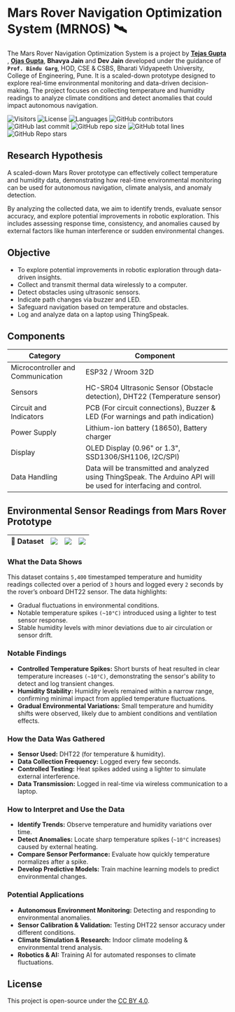 # Mars Rover Navigation Optimization System (MRNOS) 🛰

The Mars Rover Navigation Optimization System is a project by **[Tejas Gupta](https://github.com/multiverseweb)** , **[Ojas Gupta](https://github.com/ojas-git)**, **Bhavya Jain** and **Dev Jain** developed under the guidance of **`Prof. Bindu Garg`**, HOD, CSE & CSBS, Bharati Vidyapeeth University, College of Engineering, Pune. It is a scaled-down prototype designed to explore real-time environmental monitoring and data-driven decision-making. The project focuses on collecting temperature and humidity readings to analyze climate conditions and detect anomalies that could impact autonomous navigation.

![Visitors](https://api.visitorbadge.io/api/visitors?path=multiverseweb2%2mars_rover%20&countColor=%23263759&style=flat&initial=5767)
  ![License](https://img.shields.io/badge/License-CC%20BY%204.0-4e3eb5)
  ![Languages](https://img.shields.io/github/languages/count/multiverseweb/mars_rover?color=20B2AA)
  ![GitHub contributors](https://img.shields.io/github/contributors/multiverseweb/mars_rover)
  ![GitHub last commit](https://img.shields.io/github/last-commit/multiverseweb/mars_rover)
  ![GitHub repo size](https://img.shields.io/github/repo-size/multiverseweb/mars_rover)
  ![GitHub total lines](https://sloc.xyz/github/multiverseweb/mars_rover)
  ![GitHub Repo stars](https://img.shields.io/github/stars/multiverseweb/mars_rover)

## Research Hypothesis
A scaled-down Mars Rover prototype can effectively collect temperature and humidity data, demonstrating how real-time environmental monitoring can be used for autonomous navigation, climate analysis, and anomaly detection.  

By analyzing the collected data, we aim to identify trends, evaluate sensor accuracy, and explore potential improvements in robotic exploration. This includes assessing response time, consistency, and anomalies caused by external factors like human interference or sudden environmental changes.  

## Objective
- To explore potential improvements in robotic exploration through data-driven insights.
- Collect and transmit thermal data wirelessly to a computer.
- Detect obstacles using ultrasonic sensors.
- Indicate path changes via buzzer and LED.
- Safeguard navigation based on temperature and obstacles.
- Log and analyze data on a laptop using ThingSpeak.

## Components

| Category | Component |
|-|-|
| Microcontroller and Communication |ESP32 / Wroom 32D |
| Sensors | HC-SR04 Ultrasonic Sensor (Obstacle detection), DHT22 (Temperature sensor) |
| Circuit and Indicators | PCB (For circuit connections), Buzzer & LED (For warnings and path indication) |
| Power Supply | Lithium-ion battery (18650), Battery charger |
| Display | OLED Display (0.96" or 1.3", SSD1306/SH1106, I2C/SPI) |
| Data Handling | Data will be transmitted and analyzed using ThingSpeak. The Arduino API will be used for interfacing and control. |

## Environmental Sensor Readings from Mars Rover Prototype

|🔗 Dataset |<a href="https://github.com/multiverseweb/mars_rover/blob/main/data/data_3hrs.csv"><img src="https://img.shields.io/badge/GitHub-181717.svg?style=flat&logo=GitHub&logoColor=white"></a> | <a href="https://www.kaggle.com/datasets/tejasgupta7/sensor-based-data-temperature-and-humidity"><img src="https://img.shields.io/badge/Kaggle-20BEFF.svg?style=flat&logo=Kaggle&logoColor=white"></a> | <a href="https://data.mendeley.com/datasets/pdsjz2wjw7/1"><img src="https://img.shields.io/badge/Mendeley-9D1620.svg?style=flat&logo=Mendeley&logoColor=white"></a> |
|-|-|-|-|

### What the Data Shows
This dataset contains `5,400` timestamped temperature and humidity readings collected over a period of `3` hours and logged every `2` seconds by the rover’s onboard DHT22 sensor. The data highlights:
- Gradual fluctuations in environmental conditions.
- Notable temperature spikes ``(~10°C)`` introduced using a lighter to test sensor response.
- Stable humidity levels with minor deviations due to air circulation or sensor drift.

### Notable Findings
- **Controlled Temperature Spikes:** Short bursts of heat resulted in clear temperature increases `(~10°C)`, demonstrating the sensor's ability to detect and log transient changes.
- **Humidity Stability:** Humidity levels remained within a narrow range, confirming minimal impact from applied temperature fluctuations.
- **Gradual Environmental Variations:** Small temperature and humidity shifts were observed, likely due to ambient conditions and ventilation effects.

### How the Data Was Gathered
- **Sensor Used:** DHT22 (for temperature & humidity).
- **Data Collection Frequency:** Logged every few seconds.
- **Controlled Testing:** Heat spikes added using a lighter to simulate external interference.
- **Data Transmission:** Logged in real-time via wireless communication to a laptop.

### How to Interpret and Use the Data
- **Identify Trends:** Observe temperature and humidity variations over time.
- **Detect Anomalies:** Locate sharp temperature spikes (`~10°C` increases) caused by external heating.
- **Compare Sensor Performance:** Evaluate how quickly temperature normalizes after a spike.
- **Develop Predictive Models:** Train machine learning models to predict environmental changes.

### Potential Applications
- **Autonomous Environment Monitoring:** Detecting and responding to environmental anomalies.
- **Sensor Calibration & Validation:** Testing DHT22 sensor accuracy under different conditions.
- **Climate Simulation & Research:** Indoor climate modeling & environmental trend analysis.
- **Robotics & AI:** Training AI for automated responses to climate fluctuations.

## License

This project is open-source under the [CC BY 4.0](https://github.com/multiverseweb/mars_rover/blob/main/LICENSE.md).

